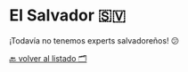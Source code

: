 # El Salvador 🇸🇻


¡Todavía no tenemos experts salvadoreños! 😕


[🔙 volver al listado 🗂️](https://github.com/Villanuevand/google-experts-latam#readme)